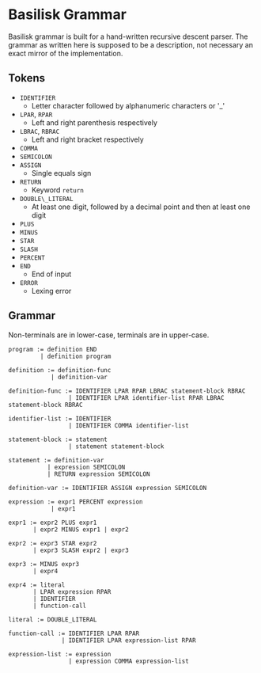 # Basilisk Grammar
Basilisk grammar is built for a hand-written recursive descent parser.
The grammar as written here is supposed to be a description, not necessary an exact mirror of the implementation.

## Tokens
- `IDENTIFIER`
    - Letter character followed by alphanumeric characters or '_'
- `LPAR`, `RPAR`
    - Left and right parenthesis respectively
- `LBRAC`, `RBRAC`
    - Left and right bracket respectively
- `COMMA`
- `SEMICOLON`
- `ASSIGN`
    - Single equals sign
- `RETURN`
    - Keyword `return`
- `DOUBLE\_LITERAL`
    - At least one digit, followed by a decimal point and then at least one digit
- `PLUS`
- `MINUS`
- `STAR`
- `SLASH`
- `PERCENT`
- `END`
    - End of input
- `ERROR`
    - Lexing error

## Grammar
Non-terminals are in lower-case, terminals are in upper-case.

```
program := definition END
         | definition program

definition := definition-func
            | definition-var

definition-func := IDENTIFIER LPAR RPAR LBRAC statement-block RBRAC
                 | IDENTIFIER LPAR identifier-list RPAR LBRAC statement-block RBRAC

identifier-list := IDENTIFIER
                 | IDENTIFIER COMMA identifier-list

statement-block := statement
                 | statement statement-block

statement := definition-var
           | expression SEMICOLON
           | RETURN expression SEMICOLON

definition-var := IDENTIFIER ASSIGN expression SEMICOLON

expression := expr1 PERCENT expression
            | expr1

expr1 := expr2 PLUS expr1
       | expr2 MINUS expr1 | expr2

expr2 := expr3 STAR expr2
       | expr3 SLASH expr2 | expr3

expr3 := MINUS expr3
       | expr4

expr4 := literal
       | LPAR expression RPAR
       | IDENTIFIER
       | function-call

literal := DOUBLE_LITERAL

function-call := IDENTIFIER LPAR RPAR
               | IDENTIFIER LPAR expression-list RPAR

expression-list := expression
                 | expression COMMA expression-list
```
